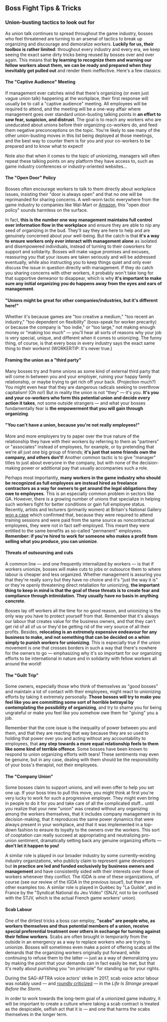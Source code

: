 ## Boss Fight Tips & Tricks

### Union-busting tactics to look out for

As union talk continues to spread throughout the game industry, bosses who feel
threatened are turning to an arsenal of tactics to break up organizing and
discourage and demoralize workers. **Luckily for us, their toolbox is rather
limited**: throughout every industry and every era, we keep seeing the exact
same dirty tricks being reused by bosses over and over again. This means that
**by learning to recognize them and warning our fellow workers about them, we
can be ready and prepared when they inevitably get pulled out** and render them
ineffective. Here's a few classics:


#### The "Captive Audience" Meeting

If management ever catches wind that there's organizing (or even just vague
union talk) happening at the workplace, their first response will usually be to
call a "captive audience" meeting. All employees will be required to attend, and
the meeting will be a one-way affair where management goes over standard
union-busting talking points in **an effort to sow fear, suspicion, and
distrust**. The goal is to reach any workers who are uneducated about unions
before their organizing co-workers do, and feed them negative preconceptions on
the topic. You're likely to see many of the other union-busting moves in this
list being deployed at those meetings, and the best way to counter them is for
you and your co-workers to be prepared and to know what to expect!

Note also that when it comes to the topic of unionizing, managers will often
repeat these talking points on any platform they have access to, such as game
industry conferences or industry-oriented websites…


#### The "Open Door" Policy

Bosses often encourage workers to talk to them directly about workplace issues,
insisting their "door is always open" and that no one will be reprimanded for
sharing concerns. A well-worn tactic everywhere from the game industry to
companies like Wal-Mart or
[Amazon](https://gizmodo.com/amazons-aggressive-anti-union-tactics-revealed-in-leake-1829305201),
this "open door policy" sounds harmless on the surface.

In fact, **this is the number one way management maintains full control over
information flow in the workplace** and ensure they are able to nip any seed of
organizing in the bud. They'll say they are here to help and are genuinely
concerned about your well-being. But the catch is that **it's a way to ensure
workers only ever interact with management alone** as isolated and disempowered
individuals, instead of turning to their coworkers for support and solidarity.
Bosses will make vague promises and excuses, reassuring you that your issues are
taken seriously and will be addressed eventually, while also instructing you to
keep things quiet and only ever discuss the issue in question directly with
management. If they do catch you sharing concerns with other workers, it
probably won't take long for that supportive demeanor to disappear, which is why
**it's important to make sure any initial organizing you do happens away from
the eyes and ears of management**.


#### "Unions might be great for other companies/industries, but it's different here!"

 Whether it's because games are "too creative a medium," "too recent an
 industry," "too dependent on flexibility" (boss-speak for worker precarity) or
 because the company is "too indie," or "too large," not making enough money or
 "making too much" — you'll hear all sorts of reasons why your job is very
 special, unique, and different when it comes to unionizing. The funny thing, of
 course, is that every boss in every industry says the exact same thing to their
 workers! (WORKERTIP: It's never true.)


#### Framing the union as a "third party"

Many bosses try and frame unions as some kind of external third party that will
come in between you and your employer, ruining your happy family relationship,
or maybe trying to get rich off your back. (Projection much?) You might even
hear that they are dangerous radicals seeking to overthrow capitalism! (Oh no!)
But in reality the union is not "they" — it's you. **It's you and your
co-workers who form this potential union and decide every action it takes**, not
some outside strangers — and what your bosses fundamentally fear is **the
empowerment that you will gain through organizing**.


#### "You can't have a union, because you're not really employees!"

More and more employers try to paper over the true nature of the relationship
they have with their workers by referring to them as "partners" or "associates"
instead of employees, for example, or by pretending that we're all just one big
group of friends; **it's just that some friends own the company, and others
don't!** Another common tactic is to give "manager" titles to just about
everyone in the company, but with none of the decision-making power or
additional pay that usually accompanies such a role.

Perhaps most importantly, **many workers in the game industry who should be
recognized as full employees are instead hired as freelance contractors as a way
for owners to get around the legal obligations they owe to employees**. This is
an especially common problem in sectors like QA. However, there is a growing
number of unions that specialize in helping such workers fight for better
conditions or gain full employee status. Recently, artists and lecturers
(primarily women) at Britain's National Gallery [won a
case](https://www.independent.co.uk/news/uk/home-news/national-gallery-workers-rights-gig-economy-public-sector-employment-tribunal-art-educators-a8803641.html)
which confirmed that, because they were required to attend training sessions and
were paid from the same source as noncontractual employees, they were not in
fact self-employed. This meant they were entitled to the same benefits as
so-called "permanent" employees. **Remember: if you're hired to work for someone
who makes a profit from selling what you produce, you can unionize**.


#### Threats of outsourcing and cuts

A common line — and one frequently internalized by workers — is that if workers
unionize, bosses will make cuts to jobs or outsource them to where labour is
cheaper and less organized. Whether management is assuring you that they're
really sorry but they have no choice and it's "just the way it is" or they're
openly threatening direct retaliation for unionizing, **the important thing to
keep in mind is that the goal of these threats is to create fear and compliance
through intimidation. They usually have no basis in anything concrete**.

Bosses lay off workers all the time for no good reason, and unionizing is the
only way you have to protect yourself from that. Remember that it's always our
labour that creates value for the business owners, and that they can't get rid
of all of us or they'd be getting rid of the very source of all their profits.
Besides, **relocating is an extremely expensive endeavour for any business to
make, and not something that can be decided on a whim simply to punish workers
for unionizing**. This is especially true if the union movement is one that
crosses borders in such a way that there's nowhere for the owners to go —
emphasizing why it's so important for our organizing efforts to be international
in nature and in solidarity with fellow workers all around the world!


#### The "Guilt Trip"

Some owners, especially those who think of themselves as "good bosses" and
maintain a lot of contact with their employees, might react to unionizing
efforts by taking it extremely personally. **Those bosses will try to make you
feel like you are committing some sort of horrible betrayal by contemplating the
possibility of organizing**, and try to shame you for being ungrateful or make
you feel like you somehow owe them for "giving" you a job.

Remember that the core issue is the inequality of power between you and them,
and that they are reacting that way because they are so used to holding that
power over you and acting without any accountability to employees, that **any
step towards a more equal relationship feels to them like some kind of terrible
offence**. Some bosses have been known to respond to union organizing efforts
with tears! These sentiments may even be genuine, but in any case, dealing with
them should be the responsibility of your boss's therapist, not their employees.


#### The "Company Union"

Some bosses claim to support unions, and will even offer to help you set one up.
If your boss tries to pull this move, you might think at first you're very lucky
to work for such a progressive employer. They might even bring in people to do
it for you and take care of all the complicated stuff… until you realize that
your new "union" was created without any organizing among the workers
themselves, that it includes company management in its decision-making, that it
reproduces the same power dynamics that were always present in your workplace,
and that it was implemented in a top-down fashion to ensure its loyalty to the
owners over the workers. This sort of cooptation can really succeed at
appropriating and neutralizing pro-union sentiment, dramatically setting back
any genuine organizing efforts — **don't let it happen to you!**

A similar role is played in our broader industry by some currently-existing
industry organizations, who publicly claim to represent game developers but **in
practice are led and funded exclusively by business owners and management** and
have consistently sided with their interests over those of workers whenever they
conflict. The IGDA is one of these organizations, of course (see our review of
the IGDA in the previous issue!), but there are other examples too. A similar
role is played in Québec by "La Guilde", and in France by the "Syndicat National
du Jeu Vidéo" (SNJV, not to be confused with the STJV, which is the actual
French game workers' union).


#### Scab Labour

One of the dirtiest tricks a boss can employ, **"scabs" are people who, as
workers themselves and thus potential members of a union, receive special
preferential treatment over others in exchange for turning against their fellow
workers**. Scabs are often brought in temporarily from the outside in an
emergency as a way to replace workers who are trying to unionize. Bosses will
sometimes even make a point of offering scabs all the demands that the
organizing workers originally put forward, while continuing to refuse them to
the latter — just as a way of demoralizing you by making the point that your
demands can in fact easily be met, but that it's really about punishing you "on
principle" for standing up for your rights.

During the SAG-AFTRA voice actors' strike in 2017, scab voice actor labour was
notably used — and [roundly
criticized](https://waypoint.vice.com/en_us/article/yw55zx/crappy-voice-acting-undercuts-an-otherwise-strong-life-is-strange-prequel)
— in the _Life Is Strange_ prequel _Before the Storm_.

In order to work towards the long-term goal of a unionized game industry, it
will be important to create a culture where taking a scab contract is treated as
the despicable, selfish act that it is — and one that harms the scabs themselves
in the longer term.
